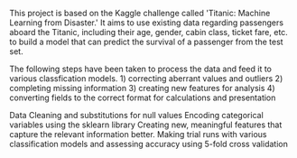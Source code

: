 This project is based on the Kaggle challenge called 'Titanic: Machine Learning from Disaster.' It aims to use existing data regarding passengers aboard the Titanic, including their age, gender, cabin class, ticket fare, etc. to build a model that can predict the survival of a passenger from the test set.

The following steps have been taken to process the data and feed it to various classfication models.
    1) correcting aberrant values and outliers
    2) completing missing information
    3) creating new features for analysis
    4) converting fields to the correct format for calculations and presentation
    
Data Cleaning and substitutions for null values
Encoding categorical variables using the sklearn library
Creating new, meaningful features that capture the relevant information better.
Making trial runs with various classification models and assessing accuracy using 5-fold cross validation
